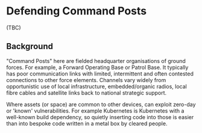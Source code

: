 # Defending Command Posts
(TBC)

## Background

"Command Posts" here are fielded headquarter organisations of ground forces. For example, a Forward Operating Base or Patrol Base. 
It typically has poor communication links with limited, intermittent and often contested connections to other force elements. 
Channels vary widely from opportunistic use of local infrastructure, embedded/organic radios, local fibre cables and satellite links back to national strategic support.





Where assets (or space) are common to other devices, can exploit
zero-day or 'known' vulnerabilities. For example Kubernetes is
Kubernetes with a well-known build dependency, so quietly inserting code
into those is easier than into bespoke code written in a metal box by
cleared people.
